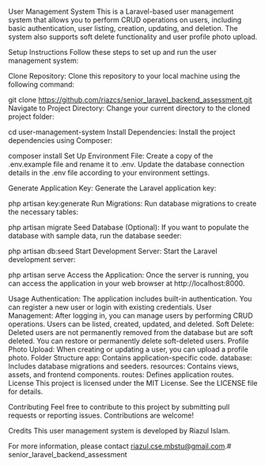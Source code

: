 User Management System
This is a Laravel-based user management system that allows you to perform CRUD operations on users, including basic authentication, user listing, creation, updating, and deletion. The system also supports soft delete functionality and user profile photo upload.

Setup Instructions
Follow these steps to set up and run the user management system:

Clone Repository: Clone this repository to your local machine using the following command:


git clone https://github.com/riazcs/senior_laravel_backend_assessment.git
Navigate to Project Directory: Change your current directory to the cloned project folder:


cd user-management-system
Install Dependencies: Install the project dependencies using Composer:


composer install
Set Up Environment File: Create a copy of the .env.example file and rename it to .env. Update the database connection details in the .env file according to your environment settings.

Generate Application Key: Generate the Laravel application key:


php artisan key:generate
Run Migrations: Run database migrations to create the necessary tables:


php artisan migrate
Seed Database (Optional): If you want to populate the database with sample data, run the database seeder:


php artisan db:seed
Start Development Server: Start the Laravel development server:

php artisan serve
Access the Application: Once the server is running, you can access the application in your web browser at http://localhost:8000.

Usage
Authentication: The application includes built-in authentication. You can register a new user or login with existing credentials.
User Management: After logging in, you can manage users by performing CRUD operations. Users can be listed, created, updated, and deleted.
Soft Delete: Deleted users are not permanently removed from the database but are soft deleted. You can restore or permanently delete soft-deleted users.
Profile Photo Upload: When creating or updating a user, you can upload a profile photo.
Folder Structure
app: Contains application-specific code.
database: Includes database migrations and seeders.
resources: Contains views, assets, and frontend components.
routes: Defines application routes.
License
This project is licensed under the MIT License. See the LICENSE file for details.

Contributing
Feel free to contribute to this project by submitting pull requests or reporting issues. Contributions are welcome!

Credits
This user management system is developed by Riazul Islam.

For more information, please contact riazul.cse.mbstu@gmail.com.# senior_laravel_backend_assessment
